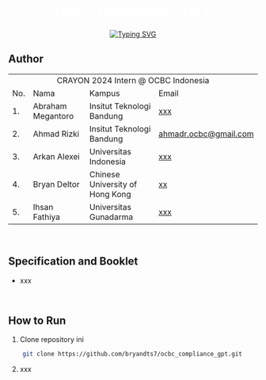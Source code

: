 <p align="center">
    <h1 align="center">
      <span style="color: white; font-weight: bold;">OCBC Compliance GPT</span>
    </h1>
</p>
<p align="center">
  <!-- Typing SVG by DenverCoder1 - https://github.com/DenverCoder1/readme-typing-svg -->
<a href="https://git.io/typing-svg"><img src="https://readme-typing-svg.herokuapp.com?font=Fira+Sans&pause=1000&color=ED1C24&center=true&vCenter=true&width=435&lines=CRAYON+2024+Internship;OCBC+Indonesia;Abraham+Megantoro;Ahmad+Rizki;Arkan+Alexei;Bryan+Delton;Ihsan+Fathiya" alt="Typing SVG" /></a>
</p>

## **Author**


<p align="center"> 
<table>
    <tr>
        <td colspan=4 align="center">CRAYON 2024 Intern @ OCBC Indonesia</td>
    </tr>
    <tr>
        <td>No.</td>
        <td>Nama</td>
        <td>Kampus</td>
        <td>Email</td>
    </tr>
    <tr>
        <td>1.</td>
        <td>Abraham Megantoro</td>
        <td>Insitut Teknologi Bandung</td>
        <td><a href="mailto:xxx">xxx</a></td>
    </tr>
    <tr>
        <td>2.</td>
        <td>Ahmad Rizki</td>
        <td>Insitut Teknologi Bandung</td>
        <td><a href="mailto:ahmadr.ocbc@gmail.com">ahmadr.ocbc@gmail.com</a></td>
    </tr>
    <tr>
        <td>3.</td>
        <td>Arkan Alexei</td>
        <td>Universitas Indonesia</td>
        <td><a href="mailto:xxx">xxx</a></td>
    </tr>
    <tr>
        <td>4.</td>
        <td>Bryan Deltor</td>
        <td>Chinese University of Hong Kong</td>
        <td><a href="xxx">xx</a></td>
    </tr>
    <tr>
        <td>5.</td>
        <td>Ihsan Fathiya</td>
        <td>Universitas Gunadarma</td>
        <td><a href="xxx">xxx</a></td>
    </tr>
</table>
</p>

<br>

## **Specification and Booklet**
- xxx

<br>

## **How to Run**
1. Clone repository ini</br>
```bash
    git clone https://github.com/bryandts7/ocbc_compliance_gpt.git
```

2. xxx

<br>
